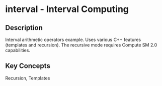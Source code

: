 # interval - Interval Computing

## Description

Interval arithmetic operators example.  Uses various C++ features (templates and recursion).  The recursive mode requires Compute SM 2.0 capabilities.

## Key Concepts

Recursion, Templates

